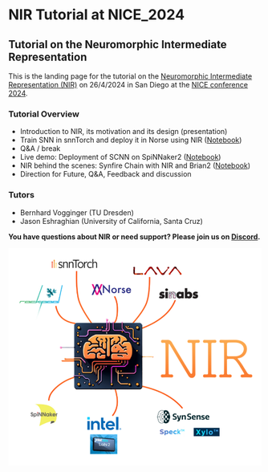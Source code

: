 # NIR Tutorial at NICE_2024

## Tutorial on the Neuromorphic Intermediate Representation

This is the landing page for the tutorial on the [Neuromorphic Intermediate Representation (NIR)](https://github.com/neuromorphs/NIR) on 26/4/2024 in San Diego at the [NICE conference 2024](https://niceworkshop.org/nice-2024/).

### Tutorial Overview

- Introduction to NIR, its motivation and its design (presentation)
- Train SNN in snnTorch and deploy it in Norse using NIR ([Notebook](notebooks/nir_demo/snntorch_to_norse.ipynb))
- Q&A / break
- Live demo: Deployment of SCNN on SpiNNaker2 ([Notebook](notebooks/spinnaker2_demo/spinnaker2_demo.ipynb))
- NIR behind the scenes: Synfire Chain with NIR and Brian2 ([Notebook](notebooks/nir_to_brian2/nir_to_brian2.ipynb))
- Direction for Future, Q&A, Feedback and discussion

### Tutors

- Bernhard Vogginger (TU Dresden)
- Jason Eshraghian (University of California, Santa Cruz)

**You have questions about NIR or need support? Please join us on [Discord](https://discord.gg/JRMRGP9h3c).**

![Image NIR platforms](figures/nir_frameworks.png)
